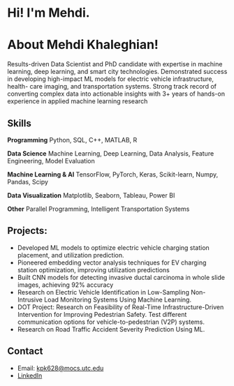 # Hi! I'm Mehdi. 
# About Mehdi Khaleghian!

Results-driven Data Scientist and PhD candidate with expertise in machine learning, deep learning, and smart city technologies. Demonstrated success in developing high-impact ML models for electric vehicle infrastructure, health- care imaging, and transportation systems. Strong track record of converting complex data into actionable insights with 3+ years of hands-on experience in applied machine learning research



## Skills

**Programming**
Python, SQL, C++, MATLAB, R

**Data Science**
Machine Learning, Deep Learning, Data Analysis, Feature Engineering, Model Evaluation

**Machine Learning & AI**
TensorFlow, PyTorch, Keras, Scikit-learn, Numpy, Pandas, Scipy

**Data Visualization**
Matplotlib, Seaborn, Tableau, Power BI

**Other**
Parallel Programming, Intelligent Transportation Systems


## Projects:

- Developed ML models to optimize electric vehicle charging station placement, and utilization prediction.
- Pioneered embedding vector analysis techniques for EV charging station optimization, improving utilization predictions
- Built CNN models for detecting invasive ductal carcinoma in whole slide images, achieving 92% accuracy
- Research on Electric Vehicle Identification in Low-Sampling Non-Intrusive Load Monitoring Systems Using Machine Learning.
- DOT Project: Research on Feasibility of Real-Time Infrastructure-Driven Intervention for Improving Pedestrian Safety. Test different communication options for vehicle-to-pedestrian (V2P) systems.
- Research on Road Traffic Accident Severity Prediction Using ML.

## Contact
- Email: kpk628@mocs.utc.edu
- [LinkedIn](https://www.linkedin.com/in/mkhaleghian/)
